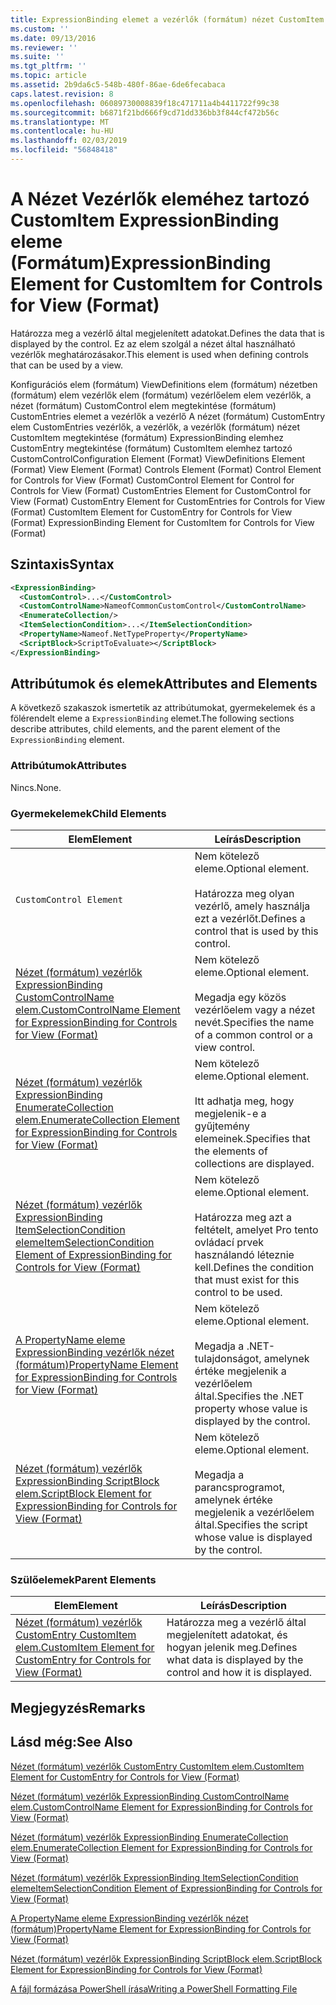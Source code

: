 ```yaml
---
title: ExpressionBinding elemet a vezérlők (formátum) nézet CustomItem |} A Microsoft Docs
ms.custom: ''
ms.date: 09/13/2016
ms.reviewer: ''
ms.suite: ''
ms.tgt_pltfrm: ''
ms.topic: article
ms.assetid: 2b9da6c5-548b-480f-86ae-6de6fecabaca
caps.latest.revision: 8
ms.openlocfilehash: 06089730008839f18c471711a4b4411722f99c38
ms.sourcegitcommit: b6871f21bd666f9cd71dd336bb3f844cf472b56c
ms.translationtype: MT
ms.contentlocale: hu-HU
ms.lasthandoff: 02/03/2019
ms.locfileid: "56848418"
---
```

# <a name="expressionbinding-element-for-customitem-for-controls-for-view-format"></a><span data-ttu-id="62ee9-102">A Nézet Vezérlők eleméhez tartozó CustomItem ExpressionBinding eleme (Formátum)</span><span class="sxs-lookup"><span data-stu-id="62ee9-102">ExpressionBinding Element for CustomItem for Controls for View (Format)</span></span>

<span data-ttu-id="62ee9-103">Határozza meg a vezérlő által megjelenített adatokat.</span><span class="sxs-lookup"><span data-stu-id="62ee9-103">Defines the data that is displayed by the control.</span></span> <span data-ttu-id="62ee9-104">Ez az elem szolgál a nézet által használható vezérlők meghatározásakor.</span><span class="sxs-lookup"><span data-stu-id="62ee9-104">This element is used when defining controls that can be used by a view.</span></span>

<span data-ttu-id="62ee9-105">Konfigurációs elem (formátum) ViewDefinitions elem (formátum) nézetben (formátum) elem vezérlők elem (formátum) vezérlőelem elem vezérlők, a nézet (formátum) CustomControl elem megtekintése (formátum) CustomEntries elemet a vezérlők a vezérlő A nézet (formátum) CustomEntry elem CustomEntries vezérlők, a vezérlők, a vezérlők (formátum) nézet CustomItem megtekintése (formátum) ExpressionBinding elemhez CustomEntry megtekintése (formátum) CustomItem elemhez tartozó CustomControl</span><span class="sxs-lookup"><span data-stu-id="62ee9-105">Configuration Element (Format) ViewDefinitions Element (Format) View Element (Format) Controls Element (Format) Control Element for Controls for View (Format) CustomControl Element for Control for Controls for View (Format) CustomEntries Element for CustomControl for View (Format) CustomEntry Element for CustomEntries for Controls for View (Format) CustomItem Element for CustomEntry for Controls for View (Format) ExpressionBinding Element for CustomItem for Controls for View (Format)</span></span>

## <a name="syntax"></a><span data-ttu-id="62ee9-106">Szintaxis</span><span class="sxs-lookup"><span data-stu-id="62ee9-106">Syntax</span></span>

```xml
<ExpressionBinding>
  <CustomControl>...</CustomControl>
  <CustomControlName>NameofCommonCustomControl</CustomControlName>
  <EnumerateCollection/>
  <ItemSelectionCondition>...</ItemSelectionCondition>
  <PropertyName>Nameof.NetTypeProperty</PropertyName>
  <ScriptBlock>ScriptToEvaluate></ScriptBlock>
</ExpressionBinding>
```

## <a name="attributes-and-elements"></a><span data-ttu-id="62ee9-107">Attribútumok és elemek</span><span class="sxs-lookup"><span data-stu-id="62ee9-107">Attributes and Elements</span></span>

<span data-ttu-id="62ee9-108">A következő szakaszok ismertetik az attribútumokat, gyermekelemek és a fölérendelt eleme a `ExpressionBinding` elemet.</span><span class="sxs-lookup"><span data-stu-id="62ee9-108">The following sections describe attributes, child elements, and the parent element of the `ExpressionBinding` element.</span></span>

### <a name="attributes"></a><span data-ttu-id="62ee9-109">Attribútumok</span><span class="sxs-lookup"><span data-stu-id="62ee9-109">Attributes</span></span>

<span data-ttu-id="62ee9-110">Nincs.</span><span class="sxs-lookup"><span data-stu-id="62ee9-110">None.</span></span>

### <a name="child-elements"></a><span data-ttu-id="62ee9-111">Gyermekelemek</span><span class="sxs-lookup"><span data-stu-id="62ee9-111">Child Elements</span></span>

|<span data-ttu-id="62ee9-112">Elem</span><span class="sxs-lookup"><span data-stu-id="62ee9-112">Element</span></span>|<span data-ttu-id="62ee9-113">Leírás</span><span class="sxs-lookup"><span data-stu-id="62ee9-113">Description</span></span>|
|-------------|-----------------|
|`CustomControl Element`|<span data-ttu-id="62ee9-114">Nem kötelező eleme.</span><span class="sxs-lookup"><span data-stu-id="62ee9-114">Optional element.</span></span><br /><br /> <span data-ttu-id="62ee9-115">Határozza meg olyan vezérlő, amely használja ezt a vezérlőt.</span><span class="sxs-lookup"><span data-stu-id="62ee9-115">Defines a control that is used by this control.</span></span>|
|[<span data-ttu-id="62ee9-116">Nézet (formátum) vezérlők ExpressionBinding CustomControlName elem.</span><span class="sxs-lookup"><span data-stu-id="62ee9-116">CustomControlName Element for ExpressionBinding for Controls for View (Format)</span></span>](./customcontrolname-element-for-expressionbinding-for-controls-for-view-format.md)|<span data-ttu-id="62ee9-117">Nem kötelező eleme.</span><span class="sxs-lookup"><span data-stu-id="62ee9-117">Optional element.</span></span><br /><br /> <span data-ttu-id="62ee9-118">Megadja egy közös vezérlőelem vagy a nézet nevét.</span><span class="sxs-lookup"><span data-stu-id="62ee9-118">Specifies the name of a common control or a view control.</span></span>|
|[<span data-ttu-id="62ee9-119">Nézet (formátum) vezérlők ExpressionBinding EnumerateCollection elem.</span><span class="sxs-lookup"><span data-stu-id="62ee9-119">EnumerateCollection Element for ExpressionBinding for Controls for View (Format)</span></span>](./enumeratecollection-element-for-expressionbinding-for-controls-for-view-format.md)|<span data-ttu-id="62ee9-120">Nem kötelező eleme.</span><span class="sxs-lookup"><span data-stu-id="62ee9-120">Optional element.</span></span><br /><br /> <span data-ttu-id="62ee9-121">Itt adhatja meg, hogy megjelenik-e a gyűjtemény elemeinek.</span><span class="sxs-lookup"><span data-stu-id="62ee9-121">Specifies that the elements of collections are displayed.</span></span>|
|[<span data-ttu-id="62ee9-122">Nézet (formátum) vezérlők ExpressionBinding ItemSelectionCondition eleme</span><span class="sxs-lookup"><span data-stu-id="62ee9-122">ItemSelectionCondition Element of ExpressionBinding for Controls for View (Format)</span></span>](./itemselectioncondition-element-for-expressionbinding-for-controls-for-view-format.md)|<span data-ttu-id="62ee9-123">Nem kötelező eleme.</span><span class="sxs-lookup"><span data-stu-id="62ee9-123">Optional element.</span></span><br /><br /> <span data-ttu-id="62ee9-124">Határozza meg azt a feltételt, amelyet Pro tento ovládací prvek használandó léteznie kell.</span><span class="sxs-lookup"><span data-stu-id="62ee9-124">Defines the condition that must exist for this control to be used.</span></span>|
|[<span data-ttu-id="62ee9-125">A PropertyName eleme ExpressionBinding vezérlők nézet (formátum)</span><span class="sxs-lookup"><span data-stu-id="62ee9-125">PropertyName Element for ExpressionBinding for Controls for View (Format)</span></span>](./propertyname-element-for-expressionbinding-for-controls-for-view-format.md)|<span data-ttu-id="62ee9-126">Nem kötelező eleme.</span><span class="sxs-lookup"><span data-stu-id="62ee9-126">Optional element.</span></span><br /><br /> <span data-ttu-id="62ee9-127">Megadja a .NET-tulajdonságot, amelynek értéke megjelenik a vezérlőelem által.</span><span class="sxs-lookup"><span data-stu-id="62ee9-127">Specifies the .NET property whose value is displayed by the control.</span></span>|
|[<span data-ttu-id="62ee9-128">Nézet (formátum) vezérlők ExpressionBinding ScriptBlock elem.</span><span class="sxs-lookup"><span data-stu-id="62ee9-128">ScriptBlock Element for ExpressionBinding for Controls for View (Format)</span></span>](./scriptblock-element-for-expressionbinding-for-controls-for-view-format.md)|<span data-ttu-id="62ee9-129">Nem kötelező eleme.</span><span class="sxs-lookup"><span data-stu-id="62ee9-129">Optional element.</span></span><br /><br /> <span data-ttu-id="62ee9-130">Megadja a parancsprogramot, amelynek értéke megjelenik a vezérlőelem által.</span><span class="sxs-lookup"><span data-stu-id="62ee9-130">Specifies the script whose value is displayed by the control.</span></span>|

### <a name="parent-elements"></a><span data-ttu-id="62ee9-131">Szülőelemek</span><span class="sxs-lookup"><span data-stu-id="62ee9-131">Parent Elements</span></span>

|<span data-ttu-id="62ee9-132">Elem</span><span class="sxs-lookup"><span data-stu-id="62ee9-132">Element</span></span>|<span data-ttu-id="62ee9-133">Leírás</span><span class="sxs-lookup"><span data-stu-id="62ee9-133">Description</span></span>|
|-------------|-----------------|
|[<span data-ttu-id="62ee9-134">Nézet (formátum) vezérlők CustomEntry CustomItem elem.</span><span class="sxs-lookup"><span data-stu-id="62ee9-134">CustomItem Element for CustomEntry for Controls for View (Format)</span></span>](./customitem-element-for-customentry-for-controls-for-view-format.md)|<span data-ttu-id="62ee9-135">Határozza meg a vezérlő által megjelenített adatokat, és hogyan jelenik meg.</span><span class="sxs-lookup"><span data-stu-id="62ee9-135">Defines what data is displayed by the control and how it is displayed.</span></span>|

## <a name="remarks"></a><span data-ttu-id="62ee9-136">Megjegyzés</span><span class="sxs-lookup"><span data-stu-id="62ee9-136">Remarks</span></span>

## <a name="see-also"></a><span data-ttu-id="62ee9-137">Lásd még:</span><span class="sxs-lookup"><span data-stu-id="62ee9-137">See Also</span></span>

[<span data-ttu-id="62ee9-138">Nézet (formátum) vezérlők CustomEntry CustomItem elem.</span><span class="sxs-lookup"><span data-stu-id="62ee9-138">CustomItem Element for CustomEntry for Controls for View (Format)</span></span>](./customitem-element-for-customentry-for-controls-for-view-format.md)

[<span data-ttu-id="62ee9-139">Nézet (formátum) vezérlők ExpressionBinding CustomControlName elem.</span><span class="sxs-lookup"><span data-stu-id="62ee9-139">CustomControlName Element for ExpressionBinding for Controls for View (Format)</span></span>](./customcontrolname-element-for-expressionbinding-for-controls-for-view-format.md)

[<span data-ttu-id="62ee9-140">Nézet (formátum) vezérlők ExpressionBinding EnumerateCollection elem.</span><span class="sxs-lookup"><span data-stu-id="62ee9-140">EnumerateCollection Element for ExpressionBinding for Controls for View (Format)</span></span>](./enumeratecollection-element-for-expressionbinding-for-controls-for-view-format.md)

[<span data-ttu-id="62ee9-141">Nézet (formátum) vezérlők ExpressionBinding ItemSelectionCondition eleme</span><span class="sxs-lookup"><span data-stu-id="62ee9-141">ItemSelectionCondition Element of ExpressionBinding for Controls for View (Format)</span></span>](./itemselectioncondition-element-for-expressionbinding-for-controls-for-view-format.md)

[<span data-ttu-id="62ee9-142">A PropertyName eleme ExpressionBinding vezérlők nézet (formátum)</span><span class="sxs-lookup"><span data-stu-id="62ee9-142">PropertyName Element for ExpressionBinding for Controls for View (Format)</span></span>](./propertyname-element-for-expressionbinding-for-controls-for-view-format.md)

[<span data-ttu-id="62ee9-143">Nézet (formátum) vezérlők ExpressionBinding ScriptBlock elem.</span><span class="sxs-lookup"><span data-stu-id="62ee9-143">ScriptBlock Element for ExpressionBinding for Controls for View (Format)</span></span>](./scriptblock-element-for-expressionbinding-for-controls-for-view-format.md)

[<span data-ttu-id="62ee9-144">A fájl formázása PowerShell írása</span><span class="sxs-lookup"><span data-stu-id="62ee9-144">Writing a PowerShell Formatting File</span></span>](./writing-a-powershell-formatting-file.md)
